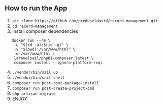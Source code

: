 
## How to run the App

1. `git clone https://github.com/preduseldavid/record-management.git`
2. `cd record-management`
3. Install composer dependencies
```
   docker run --rm \
    -u "$(id -u):$(id -g)" \
    -v "$(pwd):/var/www/html" \
    -w /var/www/html \
    laravelsail/php81-composer:latest \
    composer install --ignore-platform-reqs
   ```
4. `./vendor/bin/sail up`
5. `./vendor/bin/sail shell`
6. `composer run post-root-package-install`
7. `composer run post-create-project-cmd`
8. `php artisan migrate`
9. ENJOY
